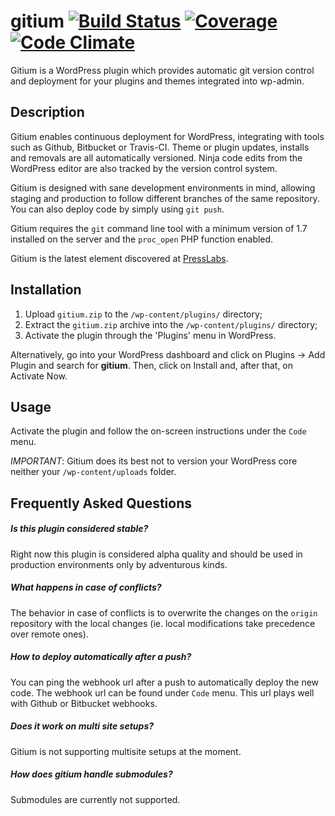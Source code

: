 gitium [![Build Status](https://travis-ci.org/PressLabs/gitium.svg)](https://travis-ci.org/PressLabs/gitium) [![Coverage](https://codeclimate.com/github/PressLabs/gitium/coverage.png)](https://codeclimate.com/github/PressLabs/gitium) [![Code Climate](https://codeclimate.com/github/PressLabs/gitium.png)](https://codeclimate.com/github/PressLabs/gitium)
======

Gitium is a WordPress plugin which provides automatic git version control and deployment for your plugins and themes
integrated into wp-admin.

## Description

Gitium enables continuous deployment for WordPress, integrating with tools such
as Github, Bitbucket or Travis-CI. Theme or plugin updates, installs and
removals are all automatically versioned. Ninja code edits from the WordPress
editor are also tracked by the version control system.

Gitium is designed with sane development environments in mind, allowing staging
and production to follow different branches of the same repository. You can also
deploy code by simply using `git push`.

Gitium requires the `git` command line tool with a minimum version of 1.7 installed on the
server and the `proc_open` PHP function enabled.

Gitium is the latest element discovered at
[PressLabs](http://www.presslabs.com).

## Installation

1. Upload `gitium.zip` to the `/wp-content/plugins/` directory;
2. Extract the `gitium.zip` archive into the `/wp-content/plugins/` directory;
3. Activate the plugin through the 'Plugins' menu in WordPress.

Alternatively, go into your WordPress dashboard and click on Plugins -> Add
Plugin and search for __gitium__. Then, click on Install and, after that, on Activate Now.

## Usage

Activate the plugin and follow the on-screen instructions under the `Code` menu.

_IMPORTANT_: Gitium does its best not to version your WordPress core neither
your `/wp-content/uploads` folder.

## Frequently Asked Questions

##### Is this plugin considered stable?

Right now this plugin is considered alpha quality and should be used in
production environments only by adventurous kinds.

##### What happens in case of conflicts?

The behavior in case of conflicts is to overwrite the changes on the `origin`
repository with the local changes (ie. local modifications take precedence over
remote ones).

##### How to deploy automatically after a push?

You can ping the webhook url after a push to automatically deploy the new code.
The webhook url can be found under `Code` menu. This url plays well with Github
or Bitbucket webhooks.

##### Does it work on multi site setups?

Gitium is not supporting multisite setups at the moment.

##### How does gitium handle submodules?

Submodules are currently not supported.
